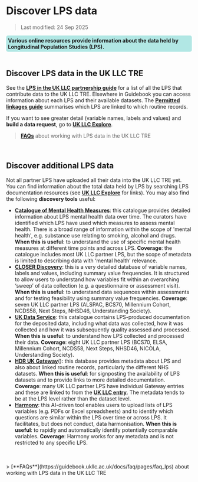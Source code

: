 # Discover LPS data

>Last modified: 24 Sep 2025
<div style="background-color: rgba(0, 178, 169, 0.3); padding: 5px; border-radius: 5px;"><strong>Various online resources provide information about the data held by Longitudinal Population Studies (LPS).</strong></div>
<br>

## Discover LPS data in the UK LLC TRE
See the [**LPS in the UK LLC partnership guide**](../LPS_introduction.md) for a list of all the LPS that contribute data to the UK LLC TRE. Elsewhere in Guidebook you can access information about each LPS and their available datasets. The [**Permitted linkages guide**](../Linkages/LPS_linkages.md) summarises which LPS are linked to which routine records.
<br>

If you want to see greater detail (variable names, labels and values) and **build a data request**, go to [**UK LLC Explore**](https://explore.ukllc.ac.uk/).
<br>
> [**FAQs**](https://guidebook.ukllc.ac.uk/docs/faq/pages/faq_lps) about working with LPS data in the UK LLC TRE
<br>

## Discover additional LPS data
Not all partner LPS have uploaded all their data into the UK LLC TRE yet. You can find information about the total data held by LPS by searching LPS documentation resources (see <strong><a href="https://explore.ukllc.ac.uk/" target="_blank" rel="noopener noreferrer">UK LLC Explore</a></strong> for links). You may also find the following **discovery tools** useful:

- <strong><a href="https://www.cataloguementalhealth.ac.uk/" target="_blank" rel="noopener noreferrer">Catalogue of Mental Health Measures</a></strong>: this catalogue provides detailed information about LPS mental health data over time. The curators have identified which LPS have used which measures to assess mental health. There is a broad range of information within the scope of 'mental health', e.g. substance use relating to smoking, alcohol and drugs. **When this is useful**: to understand the use of specific mental health measures at different time points and across LPS. **Coverage**: the catalogue includes most UK LLC partner LPS, but the scope of metadata is limited to describing data with ‘mental health’ relevance.
- <strong><a href="https://discovery.closer.ac.uk/" target="_blank" rel="noopener noreferrer">CLOSER Discovery</a></strong>: this is a very detailed database of variable names, labels and values, including summary value frequencies. It is structured to allow users to understand how variables fit within an overarching ‘sweep’ of data collection (e.g. a questionnaire or assessment visit). **When this is useful**: to understand data sequences within assessments and for testing feasibility using summary value frequencies. **Coverage**: seven UK LLC partner LPS (ALSPAC, BCS70, Millennium Cohort, NCDS58, Next Steps, NHSD46, Understanding Society).
- <strong><a href="https://ukdataservice.ac.uk/" target="_blank" rel="noopener noreferrer">UK Data Service</a></strong>: this catalogue contains LPS-produced documentation for the deposited data, including what data was collected, how it was collected and how it was subsequently quality assessed and processed. **When this is useful**: to understand how LPS collected and processed their data. **Coverage**: eight UK LLC partner LPS (BCS70, ELSA, Millennium Cohort, NCDS58, Next Steps, NHSD46, NICOLA, Understanding Society).
- <strong><a href="https://www.healthdatagateway.org/" target="_blank" rel="noopener noreferrer">HDR UK Gateway</a></strong>(): this database provides metadata about LPS and also about linked routine records, particularly the different NHS datasets. **When this is useful**: for signposting the availability of LPS datasets and to provide links to more detailed documentation. **Coverage**: many UK LLC partner LPS have individual Gateway entries and these are linked to from the <strong><a href="https://healthdatagateway.org/en/collection/98" target="_blank" rel="noopener noreferrer">UK LLC entry</a></strong>. The metadata tends to be at the LPS level rather than the dataset level.
- <strong><a href="https://harmonydata.ac.uk/" target="_blank" rel="noopener noreferrer">Harmony</a></strong>: this AI-driven tool enables users to upload lists of LPS variables (e.g. PDFs or Excel spreadsheets) and to identify which questions are similar within the LPS over time or across LPS. It facilitates, but does not conduct, data harmonisation. **When this is useful**: to rapidly and automatically identify potentially comparable variables. **Coverage**: Harmony works for any metadata and is not restricted to any specific LPS.
<br>
<br>
> [**FAQs**](https://guidebook.ukllc.ac.uk/docs/faq/pages/faq_lps) about working with LPS data in the UK LLC TRE
